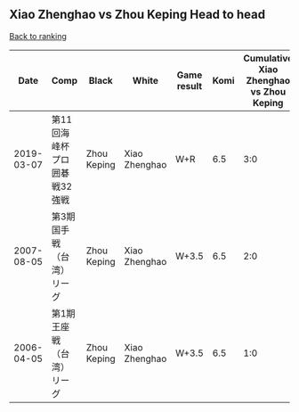 ## Xiao Zhenghao vs Zhou Keping Head to head

[Back to ranking](../../index.md)




| **Date** | **Comp** | **Black** | **White** | **Game result** | **Komi** | **Cumulative Xiao Zhenghao vs Zhou Keping** | **Xiao Zhenghao streak** | **Zhou Keping streak** | 
| --- | --- | --- | --- | --- | --- | --- | --- | --- |
| 2019-03-07 | 第11回海峰杯プロ囲碁戦32強戦 | Zhou Keping | Xiao Zhenghao | W+R | 6.5 | 3:0 | 3 | 0 | 
| 2007-08-05 | 第3期国手戦（台湾）リーグ | Zhou Keping | Xiao Zhenghao | W+3.5 | 6.5 | 2:0 | 2 | 0 | 
| 2006-04-05 | 第1期王座戦（台湾）リーグ | Zhou Keping | Xiao Zhenghao | W+3.5 | 6.5 | 1:0 | 1 | 0 |




